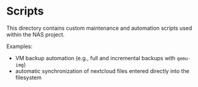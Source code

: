 # Scripts

This directory contains custom maintenance and automation scripts used within the NAS project.

Examples:
- VM backup automation (e.g., full and incremental backups with `qemu-img`)
- automatic synchronization of nextcloud files entered directly into the filesystem
